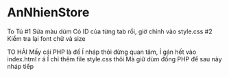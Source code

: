 # AnNhienStore

To Tú
#1 Sửa màu dùm
Có ID của từng tab rồi, giờ chỉnh vào style.css
#2 Kiểm tra lại font chữ và size


TO HẢI
Mấy cái PHP là để Í nháp thôi đừng quan tâm, Í gán hết vào index.html r á
Í chỉ thêm file style.css thôi
Mà giữ dùm đống PHP để sau này nháp tiếp
